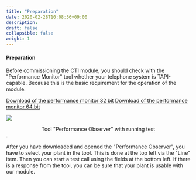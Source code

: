 ```yaml
---
title: "Preparation"
date: 2020-02-28T10:08:56+09:00
description: 
draft: false
collapsible: false
weight: 1
---
```


#### Preparation

Before commissioning the CTI module, you should check with the "Performance Monitor" tool whether your telephone system is TAPI-capable. Because this is the basic requirement for the operation of the module.

[Download of the performance monitor 32 bit](/files/Leistungsbeobachter-32bit.zip)
[Download of the performance monitor 64 bit](/files/LineWatcher-64bit.zip)

![](/images/connectornav/cti/vorbereitung.png)<center>Tool "Performance Observer" with running test</center>.

After you have downloaded and opened the "Performance Observer", you have to select your plant in the tool. This is done at the top left via the "Line" item. Then you can start a test call using the fields at the bottom left. If there is a response from the tool, you can be sure that your plant is usable with our module.